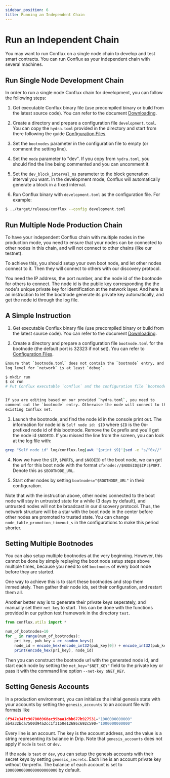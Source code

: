 ```yaml
---
sidebar_position: 6
title: Running an Independent Chain
---
```


# Run an Independent Chain

You may want to run Conflux on a single node chain to develop and test smart contracts. You can run Conflux as your independent chain with several machines.

## Run Single Node Development Chain

In order to run a single node Conflux chain for development, you can follow the following steps:

1. Get executable Conflux binary file (use precompiled binary or build from the latest source code). You can refer to the document [Downloading](./downloading-conflux-client.md).

2. Create a directory and prepare a configuration file ```development.toml```. You can copy the ```hydra.toml``` provided in the directory and start from there following the guide [Configuration Files](./configuration-files.md).

3. Set the ```bootnodes``` parameter in the configuration file to empty (or comment the setting line).

4. Set the ```mode``` parameter to "dev". If you copy from ```hydra.toml```, you should find the line being commented and you can uncomment it.

5. Set the ```dev_block_interval_ms``` parameter to the block generation interval you want. In the development mode, Conflux will automatically generate a block in a fixed interval.

6. Run Conflux binary with ```development.toml``` as the configuration file. For example:

```bash
$ ../target/release/conflux --config development.toml
```

## Run Multiple Node Production Chain

To have your independent Conflux chain with multiple nodes in the production mode, you need to ensure that your nodes can be connected to other nodes in this chain, and will not connect to other chains (like our testnet).

To achieve this, you should setup your own boot node, and let other nodes connect to it. Then they will connect to others with our discovery protocol.

You need the IP address, the port number, and the node id of the bootnode for others to connect. The node id is the public key corresponding the the node's unique private key for identification at the network layer. And here is an instruction to let the bootnode generate its private key automatically, and get the node id through the log file.

## A Simple Instruction

1. Get executable Conflux binary file (use precompiled binary or build from the latest source code). You can refer to the document [Downloading](./downloading-conflux-client.md).

2. Create a directory and prepare a configuration file ```bootnode.toml``` for the bootnode (the default port is 32323 if not set). You can refer to [Configuration Files](./configuration-files.md).

```bash
Ensure that `bootnode.toml` does not contain the `bootnode` entry, and the
log level for `network` is at least `debug`.

$ mkdir run
$ cd run
# Put Conflux executable `conflux` and the configuration file `bootnode.toml` under `run`


If you are editing based on our provided `hydra.toml`, you need to
comment out the `bootnode` entry. Otherwise the node will connect to the
existing Conflux net.
```

3. Launch the bootnode, and find the node id in the console print out. The information for node id is ```Self node id: $ID``` where ```$ID``` is the 0x-prefixed node id of this bootnode. Remove the 0x prefix and you'll get the node id ```$NODEID```. If you missed the line from the screen, you can look at the log file with:

```bash
grep "Self node id" log/conflux.log|awk '{print $9}'|sed -e "s/^0x//"
```
4. Now we have the ```$IP```, ```$PORT$```, and ```$NODEID``` of the boot node, we can get the url for this boot node with the format ```cfxnode://$NODEID@$IP:$PORT```. Denote this as ```$BOOTNODE_URL```.

5. Start other nodes by setting ```bootnodes="$BOOTNODE_URL"``` in their configuration.

Note that with the instruction above, other nodes connected to the boot node will stay in untrusted state for a while (3 days by default), and untrusted nodes will not be broadcast in our discovery protocol. Thus, the network structure will be a star with the boot node in the center before other nodes are promoted to trusted state. You can change ``node_table_promotion_timeout_s`` in the configurations to make this period shorter.

## Setting Multiple Bootnodes

You can also setup multiple bootnodes at the very beginning. However, this cannot be done by simply replaying the boot node setup steps above multiple times, because you need to set ```bootnodes``` of every boot node before they are started.

One way to achieve this is to start these bootnodes and stop them immediately. Then gather their node ids, set their configuration, and restart them all.

Another better way is to generate their private keys seperately, and manually set their ```net_key``` to start. This can be done with the functions provided in our python test framework in the directory ```test```.

```js
from conflux.utils import *

num_of_bootnodes=10
for _ in range(num_of_bootnodes):
    pri_key, pub_key = ec_random_keys()
    node_id = encode_hex(encode_int32(pub_key[0]) + encode_int32(pub_key[1]))
    print(encode_hex(pri_key), node_id)
```
Then you can construct the bootnode url with the generated node id, and start each node by setting the ```net_key="$NET_KEY"``` field to the private key or pass it with the command line option ```--net-key $NET_KEY```.

## Setting Genesis Accounts

In a production environment, you can initialize the initial genesis state with your accounts by setting the ```genesis_accounts``` to an account file with formats like

```js
0f947e34fc907008968ec99baa1dbb677b927531="1000000000000"
ab4a32bca7500d94a2cc1f3150e12686c692c590="1000000000000"
```

Every line is an account. The key is the account address, and the value is a string representing its balance in Drip. Note that ```genesis_accounts``` does not apply if ```mode``` is ```test``` or ```dev```.

If the ```mode``` is ```test``` or ```dev```, you can setup the genesis accounts with their secret keys by setting ```genesis_secrets```. Each line is an account private key without 0x-prefix. The balance of each account is set to ```10000000000000000000000``` by default.
